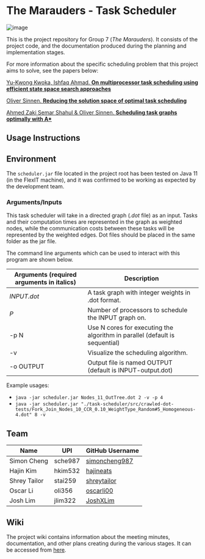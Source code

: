 # The Marauders - Task Scheduler

![image](https://user-images.githubusercontent.com/25168901/149856531-6b19e479-5dea-4eb9-bd21-add40c1a9304.png)

This is the project repository for Group 7 (*The Marauders*). It consists of the project code, and the documentation produced during the planning and implementation stages.

For more information about the specific scheduling problem that this project aims to solve, see the papers below:

[Yu-Kwong Kwoka, Ishfaq Ahmad. **On multiprocessor task scheduling using efficient state space search approaches**](https://www.researchgate.net/publication/222302496_On_multiprocessor_task_scheduling_using_efficient_state_space_search_approaches)

[Oliver Sinnen. **Reducing the solution space of optimal task scheduling**](https://www.sciencedirect.com/science/article/abs/pii/S0305054813002542)

[Ahmed Zaki Semar Shahul & Oliver Sinnen. **Scheduling task graphs optimally with A\***](https://link.springer.com/article/10.1007%2Fs11227-010-0395-1)


## Usage Instructions

## Environment

The `scheduler.jar` file located in the project root has been tested on Java 11 (in the FlexIT machine), and it was confirmed to be working as expected by the development team.

### Arguments/Inputs

This task scheduler will take in a directed graph (*.dot* file) as an input. Tasks and their computation times are represented in the graph as weighted nodes, while the communication costs between these tasks will be represented by the weighted edges. Dot files should be placed in the same folder as the jar file.

The command line arguments which can be used to interact with this program are shown below.

| Arguments (required arguments in italics) | Description |
| --- | --- |
| *INPUT.dot* | A task graph with integer weights in .dot format. |
| *P* | Number of processors to schedule the INPUT graph on. |
| -p N | Use N cores for executing the algorithm in parallel (default is sequential) |
| -v | Visualize the scheduling algorithm. |
| -o OUTPUT | Output file is named OUTPUT (default is INPUT-output.dot) |

Example usages: 
- ```java -jar scheduler.jar Nodes_11_OutTree.dot 2 -v -p 4```
- ```java -jar scheduler.jar "./task-scheduler/src/crawled-dot-tests/Fork_Join_Nodes_10_CCR_0.10_WeightType_Random#5_Homogeneous-4.dot" 8 -v```


## Team

| Name | UPI | GitHub Username |
| --- | --- | --- |
| Simon Cheng | sche987 | [simoncheng987](https://github.com/simoncheng987) |
| Hajin Kim | hkim532 | [hajineats](https://github.com/hajineats) |
| Shrey Tailor | stai259 | [shreytailor](https://github.com/shreytailor) |
| Oscar Li | oli356 | [oscarli00](https://github.com/oscarli00) |
| Josh Lim | jlim322 | [JoshXLim](https://github.com/JoshXLim) |

## Wiki

The project wiki contains information about the meeting minutes, documentation, and other plans creating during the various stages. It can be accessed from [here](wiki/index.md).

